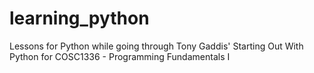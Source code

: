 # learning_python
Lessons for Python while going through Tony Gaddis' Starting Out With Python for COSC1336 - Programming Fundamentals I
